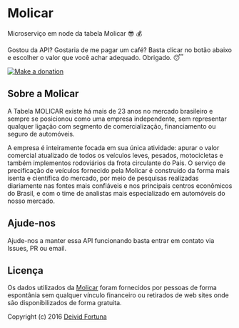 # Molicar
Microserviço em node da tabela Molicar :sunglasses: :moneybag:

Gostou da API? Gostaria de me pagar um café? Basta clicar no botão abaixo e escolher o valor que você achar adequado. Obrigado. :sleeping:

[![Make a donation](https://www.paypalobjects.com/pt_BR/BR/i/btn/btn_donateCC_LG.gif)](https://www.paypal.com/cgi-bin/webscr?cmd=_s-xclick&hosted_button_id=QUPMYWH6XAC5G)

## Sobre a Molicar
A Tabela MOLICAR existe há mais de 23 anos no mercado brasileiro e sempre se posicionou como uma empresa independente, sem representar qualquer ligação com segmento de comercialização, financiamento ou seguro de automóveis. 

A empresa é inteiramente focada em sua única atividade: apurar o valor comercial atualizado de todos os veículos leves, pesados, motocicletas e também implementos rodoviários da frota circulante do País. O serviço de precificação de veículos fornecido pela Molicar é construído da forma mais isenta e científica do mercado, por meio de pesquisas realizadas diariamente nas fontes mais confiáveis e nos principais centros econômicos do Brasil, e com o time de analistas mais especializado em automóveis do nosso mercado. 

## Ajude-nos
Ajude-nos a manter essa API funcionando basta entrar em contato via Issues, PR ou email.

## Licença
Os dados utilizados da [Molicar](http://www.molicar.com.br/) foram fornecidos por pessoas de forma espontânia sem qualquer vínculo financeiro ou retirados de web sites onde são disponibilizados de forma gratuita.

Copyright (c) 2016 [Deivid Fortuna](https://github.com/deividfortuna/molicar/blob/master/LICENSE)